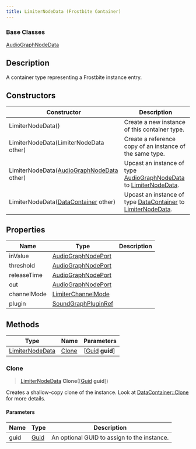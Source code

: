 ```yaml
---
title: LimiterNodeData (Frostbite Container)
---
```

### Base Classes

[AudioGraphNodeData](AudioGraphNodeData)

## Description

A container type representing a Frostbite instance entry.

## Constructors

| Constructor                                                                | Description                                                                                                           |
| -------------------------------------------------------------------------- | --------------------------------------------------------------------------------------------------------------------- |
| LimiterNodeData()                                                          | Create a new instance of this container type.                                                                         |
| LimiterNodeData(LimiterNodeData other)                                     | Create a reference copy of an instance of the same type.                                                              |
| LimiterNodeData([AudioGraphNodeData](AudioGraphNodeData) other)            | Upcast an instance of type [AudioGraphNodeData](AudioGraphNodeData) to [LimiterNodeData](LimiterNodeData).            |
| LimiterNodeData([DataContainer](/vext/ref/cls/shr/datacontainer) other) | Upcast an instance of type [DataContainer](/vext/ref/cls/shr/datacontainer) to [LimiterNodeData](LimiterNodeData). |

## Properties

| Name        | Type                                       | Description |
| ----------- | ------------------------------------------ | ----------- |
| inValue     | [AudioGraphNodePort](AudioGraphNodePort)   |             |
| threshold   | [AudioGraphNodePort](AudioGraphNodePort)   |             |
| releaseTime | [AudioGraphNodePort](AudioGraphNodePort)   |             |
| out         | [AudioGraphNodePort](AudioGraphNodePort)   |             |
| channelMode | [LimiterChannelMode](LimiterChannelMode)   |             |
| plugin      | [SoundGraphPluginRef](SoundGraphPluginRef) |             |

## Methods

| Type                               | Name            | Parameters                                     |
| ---------------------------------- | --------------- | ---------------------------------------------- |
| [LimiterNodeData](LimiterNodeData) | [Clone](#clone) | \[[Guid](/vext/ref/cls/shr/guid) **guid**\] |

### Clone

> [LimiterNodeData](LimiterNodeData) **Clone**(\[[Guid](/vext/ref/cls/shr/guid) **guid**\])

Creates a shallow-copy clone of the instance. Look at [DataContainer::Clone](/vext/ref/cls/shr/datacontainer#clone) for more details.

#### Parameters

| Name | Type         | Description                                 |
| ---- | ------------ | ------------------------------------------- |
| guid | [Guid](Guid) | An optional GUID to assign to the instance. |
